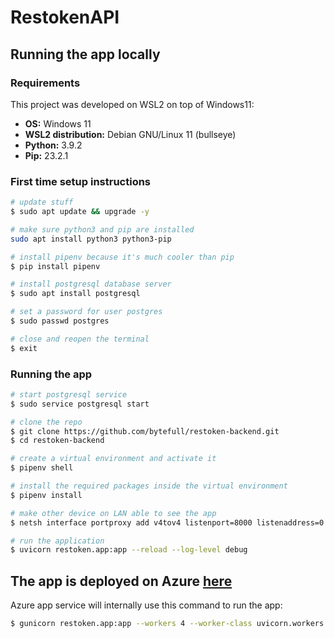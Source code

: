 # RestokenAPI

## Running the app locally

### Requirements
This project was developed on WSL2 on top of Windows11:

* **OS:** Windows 11
* **WSL2 distribution:** Debian GNU/Linux 11 (bullseye)
* **Python:** 3.9.2
* **Pip:** 23.2.1

### First time setup instructions

```bash
# update stuff
$ sudo apt update && upgrade -y

# make sure python3 and pip are installed
sudo apt install python3 python3-pip

# install pipenv because it's much cooler than pip
$ pip install pipenv

# install postgresql database server
$ sudo apt install postgresql

# set a password for user postgres
$ sudo passwd postgres

# close and reopen the terminal
$ exit
```

### Running the app

```bash
# start postgresql service
$ sudo service postgresql start

# clone the repo
$ git clone https://github.com/bytefull/restoken-backend.git
$ cd restoken-backend

# create a virtual environment and activate it
$ pipenv shell

# install the required packages inside the virtual environment
$ pipenv install

# make other device on LAN able to see the app
$ netsh interface portproxy add v4tov4 listenport=8000 listenaddress=0.0.0.0 connectport=8000 connectaddress=172.30.15.113

# run the application
$ uvicorn restoken.app:app --reload --log-level debug
```

## The app is deployed on Azure [here](https://restoken.azurewebsites.net/docs)
Azure app service will internally use this command to run the app:

```bash
$ gunicorn restoken.app:app --workers 4 --worker-class uvicorn.workers.UvicornWorker --reload
```
